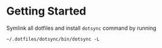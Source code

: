 # Getting Started

Symlink all dotfiles and install `dotsync` command by running

```
~/.dotfiles/dotsync/bin/dotsync -L
```
